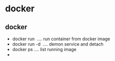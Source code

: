 # docker 

## docker 
- docker run <image> .... run container from docker image
- docker run -d <image> .... demon service and detach 
- docker ps .... list running image
-